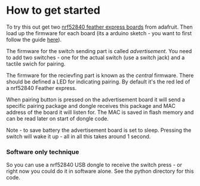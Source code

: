 # How to get started

To try this out get two [nrf52840 feather express boards](https://www.adafruit.com/product/4062) from adafruit. Then load up the firmware for each board (its a arduino sketch - you want to first follow the guide [here](https://learn.adafruit.com/introducing-the-adafruit-nrf52840-feather/arduino-bsp-setup)).

The firmware for the switch sending part is called _advertisement_. You need to add two switches - one for the actual switch (use a switch jack) and a tactile swich for pairing.

The firmware for the recievfing part is known as the _central_ firmware. There should be defined a LED for indicating pairing. By default it's the red led of a nrf52840 Feather express.

When pairing button is pressed on the advertisement board it will send a specific pairing package and dongle receives this package and MAC address of the board it will listen for. The MAC is saved in flash memory and can be read later on start of dongle code.

Note - to save battery the advertisement board is set to sleep. Pressing the switch will wake it up - all in all this takes around 1 second.

### Software only technique

So you can use a nrf52840 USB dongle to receive the switch press - or right now you could do it in software alone. See the python directory for this code.

